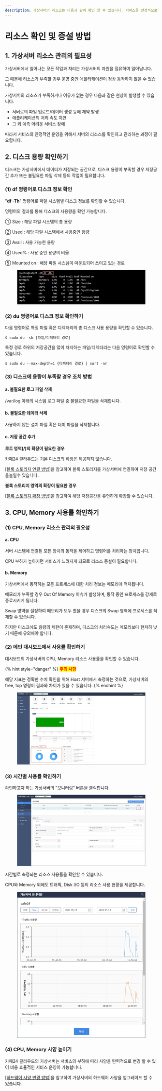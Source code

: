 ```yaml
---
description: 가상서버의 리소스는 다음과 같이 확인 할 수 있습니다. 서비스를 안정적으로 운영하기 위해서는 충분한 서버 리소스가 필요합니다.
---
```


# 리소스 확인 및 증설 방법

## 1. 가상서버 리소스 관리의 필요성

가상서버에서 일어나는 모든 작업과 처리는 가상서버의 자원을 점유하여 일어납니다.

그 때문에 리소스가 부족할 경우 운영 중인 애플리케이션이 정상 동작하지 않을 수 있습니다.

가상서버의 리소스가 부족하거나 여유가 없는 경우 다음과 같은 현상이 발생할 수 있습니다.

* 서버로의 파일 업로드/데이터 생성 등에 제약 발생
* 애플리케이션의 처리 속도 지연
* 그 외 예측 어려운 서비스 장애

따라서 서비스의 안정적인 운영을 위해서 서버의 리소스를 확인하고 관리하는 과정이 필요합니다.

### &#x20;





## 2. 디스크 용량 확인하기

디스크는 가상서버에서 데이터가 저장되는 공간으로, 디스크 용량이 부족할 경우 저장공간 추가 또는 불필요한 파일 삭제 등의 작업이 필요합니다.

### (1) df 명령어로 디스크 정보 확인

"**df -Th**" 명령어로 파일 시스템별 디스크 정보를 확인할 수 있습니다.

명령어의 결과를 통해 디스크의 사용량을 확인 가능합니다.

① Size : 해당 파일 시스템의 총 용량

② Used : 해당 파일 시스템에서 사용중인 용량

③ Avail : 사용 가능한 용량

④ Used% : 사용 중인 용량의 비율

⑤ Mounted on : 해당 파일 시스템이 마운트되어 쓰이고 있는 경로

<figure><img src="../../../.gitbook/assets/image (13) (3).png" alt=""><figcaption></figcaption></figure>





### (2) du 명령어로 디스크 정보 확인하기

다음 명령어로 특정 파일 혹은 디렉터리의 총 디스크 사용 용량을 확인할 수 있습니다.

```shell-session
$ sudo du -sh {파일/디렉터리 경로}
```

특정 경로 하위의 저장공간을 많이 차지하는 파일/디렉터리는 다음 명령어로 확인할 수 있습니다.

```shell-session
$ sudo du --max-depth=1 {디렉터리 경로} | sort -nr
```



&#x20;

### (3) 디스크에 용량이 부족할 경우 조치 방법

#### a. 불필요한 로그 파일 삭제

/var/log 아래의 시스템 로그 파일 중 불필요한 파일을 삭제합니다.

&#x20;

#### b. 불필요한 데이터 삭제

사용하지 않는 설치 파일 혹은 더미 파일을 삭제합니다.

&#x20;

#### c. 저장 공간 추가

**루트 영역(/)의 확장이 필요한 경우**

카페24 클라우드는 기본 디스크의 확장은 제공하지 않습니다.

[\[블록 스토리지 연결 방법\]](../../../storage/block/connect.md)을 참고하여 블록 스토리지를 가상서버에 연결하여 저장 공간을늘일수 있습니다.&#x20;



**블록 스토리지 영역의 확장이 필요한 경우**

[\[블록 스토리지 확장 방법\]](../../../storage/block/add.md)을 참고하여 해당 저장공간을 유연하게 확장할 수 있습니다.

### &#x20;





## 3. CPU, Memory 사용률 확인하기

### (1) CPU, Memory 리소스 관리의 필요성

#### **a. CPU**

서버 시스템에 연결된 모든 장치의 동작을 제어하고 명령어를 처리하는 장치입니다.

CPU 부하가 높아지면 서비스가 느려지게 되므로 리소스 증설이 필요합니다.

&#x20;

#### **b. Memory**

가상서버에서 동작하는 모든 프로세스에 대한 처리 정보는 메모리에 적재됩니다.

메모리가 부족할 경우 Out Of Memory 이슈가 발생하며, 동작 중인 프로세스를 강제로 종료시키게 됩니다.

Swap 영역을 설정하여 메모리가 모두 찼을 경우 디스크의 Swap 영역에 프로세스를 적재할 수 있습니다.

하지만 디스크에도 용량의 제한이 존재하며, 디스크의 처리속도는 메모리보다 현저히 낮기 때문에 유의해야 합니다.

&#x20;



### (2) 메인 대시보드에서 사용률 확인하기

대시보드의 가상서버의 CPU, Memory 리소스 사용률을 확인할 수 있습니다.

{% hint style="danger" %}
<mark style="color:red;">**주의 사항**</mark>

해당 지표는 정확한 수치 확인을 위해 Host 서버에서 측정하는 것으로, 가상서버의 free, top 명령어 결과와 차이가 있을 수 있습니다.
{% endhint %}

<figure><img src="../../../.gitbook/assets/image (1) (1) (2) (2).png" alt=""><figcaption></figcaption></figure>





### (3) 시간별 사용률 확인하기

확인하고자 하는 가상서버의 "모니터링" 버튼을 클릭합니다.

<figure><img src="../../../.gitbook/assets/image (8) (3).png" alt=""><figcaption></figcaption></figure>

시간별로 측정되는 리소스 사용률을 확인할 수 있습니다.

CPU와 Memory 외에도 트래픽, Disk I/O 등의 리소스 사용 현황을 제공합니다.

<figure><img src="../../../.gitbook/assets/image (4) (3).png" alt=""><figcaption></figcaption></figure>





### (4) CPU, Memory 사양 높이기

카페24 클라우드의 가상서버는 서비스의 부하에 따라 사양을 탄력적으로 변경 할 수 있어 비용 효율적인 서비스 운영이 가능합니다.

[\[하드웨어 사양 변경 방법\]](spec.md)을 참고하여 가상서버의 하드웨어 사양을 업그레이드 할 수 있습니다.





